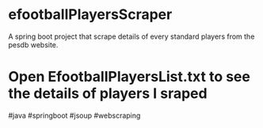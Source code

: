 # efootballPlayersScraper
A spring boot project that scrape details of every standard players from the pesdb website.

# Open EfootballPlayersList.txt to see the details of players I sraped 

#java #springboot #jsoup #webscraping
